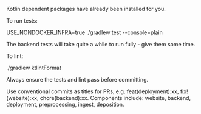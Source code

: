 Kotlin dependent packages have already been installed for you.

To run tests:

USE_NONDOCKER_INFRA=true ./gradlew test --console=plain

The backend tests will take quite a while to run fully - give them some time.

To lint:

./gradlew ktlintFormat

Always ensure the tests and lint pass before committing.


Use conventional commits as titles for PRs, e.g. feat(deployment):xx, fix!(website):xx, chore(backend):xx.
Components include: website, backend, deployment, preprocessing, ingest, deposition.
